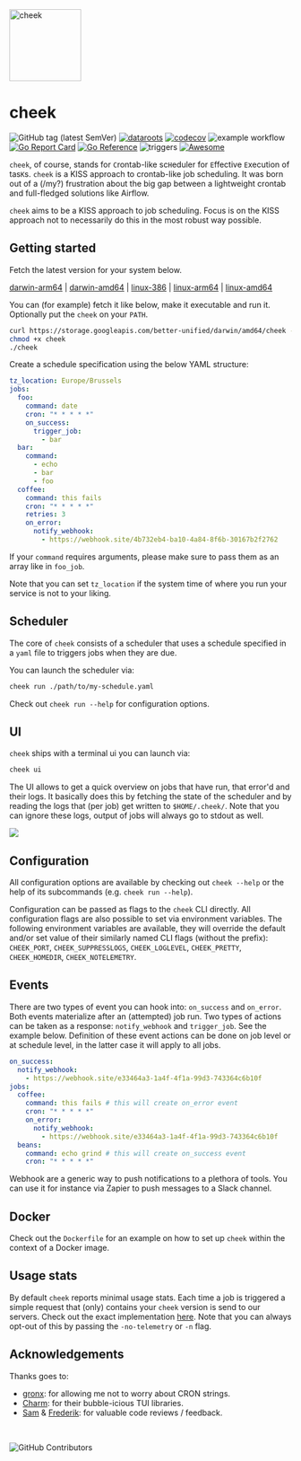 <img src="https://storage.googleapis.com/better-unified/cheek265.png" alt="cheek" width="128" />

# cheek

![GitHub tag (latest SemVer)](https://img.shields.io/github/v/tag/datarootsio/cheek?label=version)
[![dataroots](https://dataroots.io/maintained.svg)](https://dataroots.io/) [![codecov](https://codecov.io/gh/datarootsio/cheek/branch/main/graph/badge.svg?token=011KCCGPE6)](https://codecov.io/gh/datarootsio/cheek) ![example workflow](https://github.com/datarootsio/cheek/actions/workflows/ci.yml/badge.svg) [![Go Report Card](https://goreportcard.com/badge/github.com/datarootsio/cheek)](https://goreportcard.com/report/github.com/datarootsio/cheek) [![Go Reference](https://pkg.go.dev/badge/github.com/datarootsio/cheek.svg)](https://pkg.go.dev/github.com/datarootsio/cheek) ![triggers](https://img.shields.io/badge/dynamic/json?color=blueviolet&label=jobs-triggered&query=%24.triggered&url=https%3A%2F%2Fapi.dataroots.io%2Fv1%2Fcheek%2Ftriggered&style=flat-square)
[![Awesome](https://cdn.rawgit.com/sindresorhus/awesome/d7305f38d29fed78fa85652e3a63e154dd8e8829/media/badge.svg)](https://github.com/avelino/awesome-go)

`cheek`, of course, stands for `C`rontab-like sc`H`eduler for `E`ffective `E`xecution of tas`K`s. `cheek` is a KISS approach to crontab-like job scheduling. It was born out of a (/my?) frustration about the big gap between a lightweight crontab and full-fledged solutions like Airflow.

`cheek` aims to be a KISS approach to job scheduling. Focus is on the KISS approach not to necessarily do this in the most robust way possible.

## Getting started

Fetch the latest version for your system below.

[darwin-arm64](https://storage.googleapis.com/better-unified/darwin/arm64/cheek) |
[darwin-amd64](https://storage.googleapis.com/better-unified/darwin/amd64/cheek) |
[linux-386](https://storage.googleapis.com/better-unified/linux/386/cheek) |
[linux-arm64](https://storage.googleapis.com/better-unified/linux/arm64/cheek) |
[linux-amd64](https://storage.googleapis.com/better-unified/linux/amd64/cheek)

You can (for example) fetch it like below, make it executable and run it. Optionally put the `cheek` on your `PATH`.

```sh
curl https://storage.googleapis.com/better-unified/darwin/amd64/cheek -o cheek
chmod +x cheek
./cheek
```

Create a schedule specification using the below YAML structure:

```yaml
tz_location: Europe/Brussels
jobs:
  foo:
    command: date
    cron: "* * * * *"
    on_success:
      trigger_job:
        - bar
  bar:
    command:
      - echo
      - bar
      - foo
  coffee:
    command: this fails
    cron: "* * * * *"
    retries: 3
    on_error:
      notify_webhook:
        - https://webhook.site/4b732eb4-ba10-4a84-8f6b-30167b2f2762
```

If your `command` requires arguments, please make sure to pass them as an array like in `foo_job`.

Note that you can set `tz_location` if the system time of where you run your service is not to your liking.

## Scheduler

The core of `cheek` consists of a scheduler that uses a schedule specified in a `yaml` file to triggers jobs when they are due.

You can launch the scheduler via:

```sh
cheek run ./path/to/my-schedule.yaml
```

Check out `cheek run --help` for configuration options.

## UI

`cheek` ships with a terminal ui you can launch via:

```sh
cheek ui
```

The UI allows to get a quick overview on jobs that have run, that error'd and their logs. It basically does this by fetching the state of the scheduler and by reading the logs that (per job) get written to `$HOME/.cheek/`. Note that you can ignore these logs, output of jobs will always go to stdout as well.

![](https://storage.googleapis.com/better-unified/ui-screenshot2.png)

## Configuration

All configuration options are available by checking out `cheek --help` or the help of its subcommands (e.g. `cheek run --help`).

Configuration can be passed as flags to the `cheek` CLI directly. All configuration flags are also possible to set via environment variables. The following environment variables are available, they will override the default and/or set value of their similarly named CLI flags (without the prefix): `CHEEK_PORT`, `CHEEK_SUPPRESSLOGS`, `CHEEK_LOGLEVEL`, `CHEEK_PRETTY`, `CHEEK_HOMEDIR`, `CHEEK_NOTELEMETRY`.

## Events

There are two types of event you can hook into: `on_success` and `on_error`. Both events materialize after an (attempted) job run. Two types of actions can be taken as a response: `notify_webhook` and `trigger_job`. See the example below. Definition of these event actions can be done on job level or at schedule level, in the latter case it will apply to all jobs.

```yaml
on_success:
  notify_webhook:
    - https://webhook.site/e33464a3-1a4f-4f1a-99d3-743364c6b10f
jobs:
  coffee:
    command: this fails # this will create on_error event
    cron: "* * * * *"
    on_error:
      notify_webhook:
        - https://webhook.site/e33464a3-1a4f-4f1a-99d3-743364c6b10f
  beans:
    command: echo grind # this will create on_success event
    cron: "* * * * *"
```

Webhook are a generic way to push notifications to a plethora of tools. You can use it for instance via Zapier to push messages to a Slack channel.

## Docker

Check out the `Dockerfile` for an example on how to set up `cheek` within the context of a Docker image.

## Usage stats

By default `cheek` reports minimal usage stats. Each time a job is triggered a simple request that (only) contains your `cheek` version is send to our servers. Check out the exact implementation [here](https://github.com/datarootsio/cheek/blob/main/pkg/telemetry.go). Note that you can always opt-out of this by passing the `-no-telemetry` or `-n` flag.

## Acknowledgements

Thanks goes to:

- [gronx](https://github.com/adhocore/gronx): for allowing me not to worry about CRON strings.
- [Charm](https://www.charm.sh/): for their bubble-icious TUI libraries.
- [Sam](https://github.com/sdebruyn) & [Frederik](https://github.com/frederikdesmedt): for valuable code reviews / feedback.

<br/>
 
![GitHub Contributors](https://contrib.rocks/image?repo=datarootsio/cheek)
